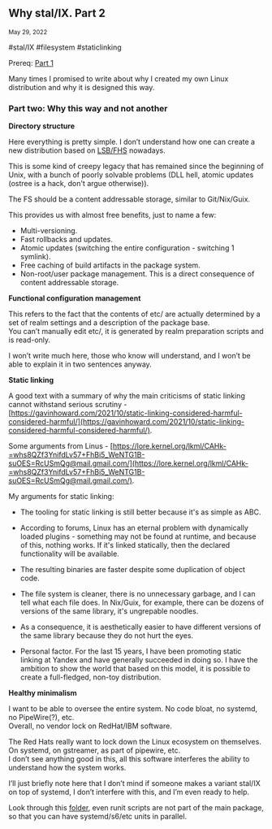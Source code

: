 ## Why stal/IX. Part 2
<sup> May 29, 2022 </sup>

#stal/IX #filesystem #staticlinking

Prereq: [Part 1](9_Stalix1.md)

Many times I promised to write about why I created my own Linux distribution and why it is designed this way.

### Part two: Why this way and not another

**Directory structure**

Here everything is pretty simple. I don’t understand how one can create a new distribution based on [LSB/FHS](https://en.wikipedia.org/wiki/Filesystem_Hierarchy_Standard) nowadays.

This is some kind of creepy legacy that has remained since the beginning of Unix, with a bunch of poorly solvable problems (DLL hell, atomic updates (ostree is a hack, don't argue otherwise)).

The FS should be a content addressable storage, similar to Git/Nix/Guix.

This provides us with almost free benefits, just to name a few:
- Multi-versioning.
- Fast rollbacks and updates.
- Atomic updates (switching the entire configuration - switching 1 symlink).
- Free caching of build artifacts in the package system.
- Non-root/user package management. This is a direct consequence of content addressable storage.

**Functional configuration management**

This refers to the fact that the contents of etc/ are actually determined by a set of realm settings and a description of the package base.<br>
You can’t manually edit etc/, it is generated by realm preparation scripts and is read-only.

I won’t write much here, those who know will understand, and I won’t be able to explain it in two sentences anyway.

**Static linking**

A good text with a summary of why the main criticisms of static linking cannot withstand serious scrutiny - [https://gavinhoward.com/2021/10/static-linking-considered-harmful-considered-harmful/](https://gavinhoward.com/2021/10/static-linking-considered-harmful-considered-harmful/).

Some arguments from Linus - [https://lore.kernel.org/lkml/CAHk-=whs8QZf3YnifdLv57+FhBi5_WeNTG1B-suOES=RcUSmQg@mail.gmail.com/](https://lore.kernel.org/lkml/CAHk-=whs8QZf3YnifdLv57+FhBi5_WeNTG1B-suOES=RcUSmQg@mail.gmail.com/).

My arguments for static linking:

- The tooling for static linking is still better because it's as simple as ABC.

- According to forums, Linux has an eternal problem with dynamically loaded plugins - something may not be found at runtime, and because of this, nothing works. If it's linked statically, then the declared functionality will be available.

- The resulting binaries are faster despite some duplication of object code.

- The file system is cleaner, there is no unnecessary garbage, and I can tell what each file does. In Nix/Guix, for example, there can be dozens of versions of the same library, it's ungrepable noodles.

- As a consequence, it is aesthetically easier to have different versions of the same library because they do not hurt the eyes.

- Personal factor. For the last 15 years, I have been promoting static linking at Yandex and have generally succeeded in doing so. I have the ambition to show the world that based on this model, it is possible to create a full-fledged, non-toy distribution.

**Healthy minimalism**

I want to be able to oversee the entire system. No code bloat, no systemd, no PipeWire(?), etc.<br>
Overall, no vendor lock on RedHat/IBM software.

The Red Hats really want to lock down the Linux ecosystem on themselves. On systemd, on gstreamer, as part of pipewire, etc.<br>
I don’t see anything good in this, all this software interferes the ability to understand how the system works.

I’ll just briefly note here that I don’t mind if someone makes a variant stal/IX on top of systemd, I don’t interfere with this, and I’m even ready to help.

Look through this [folder](https://git.sr.ht/~pg/ix/tree/main/item/pkgs/bin/dbus), even runit scripts are not part of the main package, so that you can have systemd/s6/etc units in parallel.

